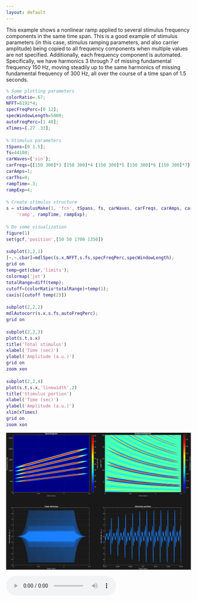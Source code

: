 ```yaml
---
layout: default
---
```

This example shows a nonlinear ramp applied to several stimulus frequency components in the same time span. This is a good example of stimulus parameters (in this case, stimulus ramping parameters, and also carrier amplitude) being copied to all frequency components when multiple values are not specified. Additionally, each frequency component is automated. Specifically, we have harmonics 3 through 7 of missing fundamental frequency 150 Hz, moving steadily up to the same harmonics of missing fundamental frequency of 300 Hz, all over the course of a time span of 1.5 seconds. 

```matlab
% Some plotting parameters
colorRatio=.67;
NFFT=8192*4;
specFreqPerc=[0 12];
specWindowLength=5000;
autoFreqPerc=[1 40];
xTimes=[.27 .33];

% Stimulus parameters
tSpans=[0 1.5];
fs=44100;
carWaves={'sin'};
carFreqs={[150 300]*3 [150 300]*4 [150 300]*5 [150 300]*6 [150 300]*7};
carAmps=1;
carThs=0;
rampTime=.3;
rampExp=4;

% Create stimulus structure
s = stimulusMake(1, 'fcn', tSpans, fs, carWaves, carFreqs, carAmps, carThs, ...
    'ramp', rampTime, rampExp);

% Do some visualization
figure(1)
set(gcf,'position',[50 50 1700 1350])

subplot(2,2,1)
[~,~,cbar]=mdlSpec(s.x,NFFT,s.fs,specFreqPerc,specWindowLength);
grid on
temp=get(cbar,'limits');
colormap('jet')
totalRange=diff(temp);
cutoff=(colorRatio*totalRange)+temp(1);
caxis([cutoff temp(2)])

subplot(2,2,2)
mdlAutocorr(s.x,s.fs,autoFreqPerc);
grid on

subplot(2,2,3)
plot(s.t,s.x)
title('Total stimulus')
xlabel('Time (sec)')
ylabel('Amplitude (a.u.)')
grid on
zoom xon

subplot(2,2,4)
plot(s.t,s.x,'linewidth',2)
title('Stimulus portion')
xlabel('Time (sec)')
ylabel('Amplitude (a.u.)')
xlim(xTimes)
grid on
zoom xon
```

![](pics/basicRamping2.png)

![](sounds/basicRamping2.mp3)
